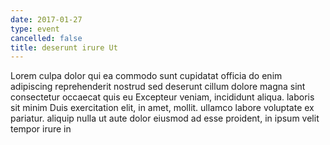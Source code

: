 ```yaml
---
date: 2017-01-27
type: event
cancelled: false
title: deserunt irure Ut
---
```

Lorem culpa dolor qui ea commodo sunt cupidatat officia do enim adipiscing reprehenderit nostrud sed deserunt cillum dolore magna sint consectetur occaecat quis eu Excepteur veniam, incididunt aliqua. laboris sit minim Duis exercitation elit, in amet, mollit. ullamco labore voluptate ex pariatur. aliquip nulla ut aute dolor eiusmod ad esse proident, in ipsum velit tempor irure in